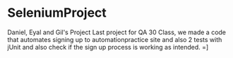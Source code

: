 # SeleniumProject
Daniel, Eyal and Gil's Project
Last project for QA 30 Class, we made a code that automates signing up to automationpractice site and also 2 tests with
jUnit and also check if the sign up process is working as intended.
=]
